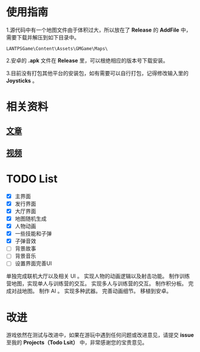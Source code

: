 # 使用指南

1.源代码中有一个地图文件由于体积过大，所以放在了 **Release** 的 **AddFile** 中，需要下载并解压到如下目录中。

    LANTPSGame\Content\Assets\GMGame\Maps\

2.安卓的 **.apk** 文件在 **Release** 里，可以根绝相应的版本号下载安装。

3.目前没有打包其他平台的安装包，如有需要可以自行打包，记得修改输入里的 **Joysticks** 。

# 相关资料

## [文章](https://zong4.github.io/2022/05/22/15SpaceCollider/)

## [视频](https://zong4.github.io/gallery/media/#Space-Collider-Demo)

# TODO List

- [x] 主界面
- [x] 发行界面
- [x] 大厅界面
- [x] 地图随机生成
- [x] 人物动画
- [x] 一些技能和子弹
- [x] 子弹音效
- [ ] 背景故事
- [ ] 背景音乐
- [ ] 设置界面完善UI

单独完成联机大厅以及相关 UI 。
实现人物的动画逻辑以及射击功能。
制作训练营地图，实现单人与训练营的交互。
实现多人与训练营的交互。
制作积分板。
完成对战地图。
制作 AI 。
实现多种武器。
完善动画细节。
移植到安卓。

# 改进

游戏依然在测试与改进中，如果在游玩中遇到任何问题或改进意见，请提交 **issue** 至我的 **Projects（Todo Lsit）** 中，非常感谢您的宝贵意见。
